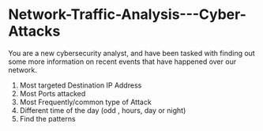 # Network-Traffic-Analysis---Cyber-Attacks

You are a new cybersecurity analyst, and have been tasked with finding out some more information on recent events that have happened over our network.

1) Most targeted Destination IP Address
2) Most Ports attacked
3) Most Frequently/common type of Attack
4) Different time of the day (odd , hours, day or night)
5) Find the patterns
